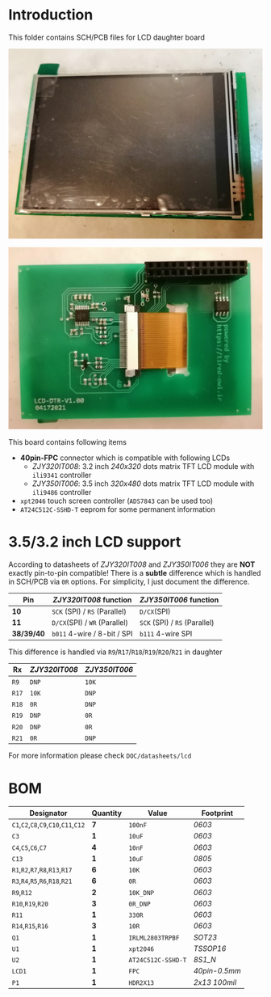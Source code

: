 # Introduction

This folder contains SCH/PCB files for LCD daughter board 

![LCD-Top](../../DOC/Pictures/lcd-dtr-top.jpg)

![LCD-Bot](../../DOC/Pictures/lcd-dtr-bottom.jpg)


This board contains following items 
- **40pin-FPC** connector which is compatible with following LCDs
  - *ZJY320IT008*: 3.2 inch *240x320* dots matrix TFT LCD module with `ili9341` controller
  - *ZJY350IT006*: 3.5 inch *320x480* dots matrix TFT LCD module with `ili9486` controller
- `xpt2046` touch screen controller (`ADS7843` can be used too)
- `AT24C512C-SSHD-T` eeprom for some permanent information 

# 3.5/3.2 inch LCD support

According to datasheets of *ZJY320IT008* and *ZJY350IT006* they are **NOT** exactly pin-to-pin compatible!
There is a **subtle** difference which is handled in SCH/PCB via `0R` options. 
For simplicity, I just document the difference. 

| Pin			| *ZJY320IT008* function 		| *ZJY350IT006* function 		|
|---------------|-------------------------------|-------------------------------|
| **10** 		| `SCK` (SPI) / `RS` (Parallel)	| `D/CX`(SPI)			 		|
| **11**		| `D/CX`(SPI) / `WR` (Parallel) | `SCK` (SPI) / `RS` (Parallel) |
| **38/39/40**	| `b011` 4-wire / 8-bit / SPI	| `b111` 4-wire SPI				|

This difference is handled via `R9`/`R17`/`R18`/`R19`/`R20`/`R21` in daughter

| Rx 	| *ZJY320IT008* | *ZJY350IT006* |
|-------|---------------|---------------|
| `R9`	|	`DNP`		|	`10K`		|
| `R17`	|	`10K`		|	`DNP`		|
| `R18`	|	`0R`		|	`DNP`		|
| `R19`	|	`DNP`		|	`0R`		|
| `R20`	|	`DNP`		|	`0R`		|
| `R21`	|	`0R`		|	`DNP`		|

For more information please check `DOC/datasheets/lcd`

# BOM

| Designator 							| 	Quantity	|	Value			|	Footprint	|
|---------------------------------------|---------------|-------------------|---------------|
| `C1`,`C2`,`C8`,`C9`,`C10`,`C11`,`C12`	|	**7**		| `100nF`			|	*0603*		|
| `C3`									|	**1**		| `10uF`			|	*0603*		|
| `C4`,`C5`,`C6`,`C7`					|	**4**		| `10nF`			|	*0603*		|
| `C13`									|	**1**		| `10uF`			|	*0805*		|
| `R1`,`R2`,`R7`,`R8`,`R13`,`R17`		|	**6**		| `10K` 			|	*0603*		|
| `R3`,`R4`,`R5`,`R6`,`R18`,`R21`		|	**6**		| `0R`				|	*0603*		|
| `R9`,`R12`							|	**2**		| `10K_DNP`			|	*0603*		|
| `R10`,`R19`,`R20`						|	**3**		| `0R_DNP`			|	*0603*		|
| `R11`									|	**1**		| `330R`			|	*0603*		|
| `R14`,`R15`,`R16`						|	**3**		| `10R`				|	*0603*		|
| `Q1`									|	**1**		| `IRLML2803TRPBF` 	|	*SOT23*		|
| `U1`									|	**1**		| `xpt2046`			| 	*TSSOP16*	|
| `U2`									|	**1**		| `AT24C512C-SSHD-T`|	*8S1_N*		|
| `LCD1`								|	**1**		| `FPC` 			| *40pin-0.5mm*	|
| `P1`									|	**1**		| `HDR2X13`			| *2x13 100mil*	|


